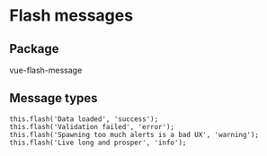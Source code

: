 # Flash messages
## Package
vue-flash-message

## Message types
````
this.flash('Data loaded', 'success');
this.flash('Validation failed', 'error');
this.flash('Spawning too much alerts is a bad UX', 'warning');
this.flash('Live long and prosper', 'info');
````

